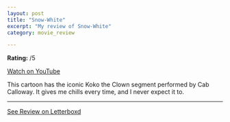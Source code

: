 ```yaml
---
layout: post
title: "Snow-White"
excerpt: "My review of Snow-White"
category: movie_review

---
```


**Rating:** /5

<a href="https://youtu.be/cKOSJ5AAwfc?si=pS2J7tWzQIUBQYEZ">Watch on YouTube</a>

This cartoon has the iconic Koko the Clown segment performed by Cab Calloway. It gives me chills every time, and I never expect it to.

<hr>

[See Review on Letterboxd](https://boxd.it/5NlTWn)
